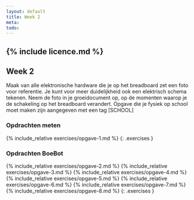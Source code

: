 ```yaml
---
layout: default
title: Week 2
meta: 
todo: 
---
```

{% include licence.md %}
---

## Week 2

Maak van alle elektronische hardware die je op het breadboard zet een foto voor referentie. Je kunt voor meer duidelijkheid ook een elektrisch schema tekenen. Neem de foto in je groeidocument op, op de momenten waarop je de schakeling op het breadboard verandert. Opgave die je fysiek op school moet maken zijn aangegeven met een tag [SCHOOL]

### Opdrachten meten

{% include_relative exercises/opgave-1.md %}
{: .exercises }


### Opdrachten BoeBot
{% include_relative exercises/opgave-2.md %}
{% include_relative exercises/opgave-3.md %}
{% include_relative exercises/opgave-4.md %}
{% include_relative exercises/opgave-5.md %}
{% include_relative exercises/opgave-6.md %}
{% include_relative exercises/opgave-7.md %}
{% include_relative exercises/opgave-8.md %}
{: .exercises }


